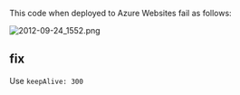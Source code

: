 This code when deployed to Azure Websites fail as follows:

![2012-09-24_1552.png](http://joseoncodecom.ipage.com/wp-content/uploads/images/2012-09-24_1552.png)


## fix

Use ```keepAlive: 300``` 